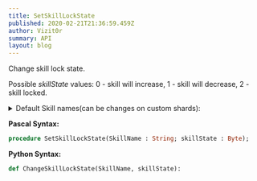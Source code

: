 ```yaml
---
title: SetSkillLockState
published: 2020-02-21T21:36:59.459Z
author: Vizit0r
summary: API
layout: blog
---
```


 

Change skill lock state. 

Possible *skillState* values: 0 - skill will increase, 1 - skill will decrease, 2 - skill locked.

<details>
<summary>Default Skill names(can be changes on custom shards):</summary>
```pascal
'Alchemy'
'Anatomy'
'Animal Lore'
'Item ID'
'Arms Lore'
'Parrying'
'Begging'
'Blacksmithing'
'Bowcraft'
'Peacemaking'
'Camping'
'Carpentry'
'Cartography'
'Cooking'
'Detect Hidden'
'Enticement'
'Evaluate Intelligence'
'Healing'
'Fishing'
'Forensic Evaluation'
'Herding'
'Hiding'
'Provocation'
'Inscription'
'Lockpicking'
'Magery'
'Magic Resistance'
'Tactics'
'Snooping'
'Musicianship'
'Poisoning'
'Archery'
'Spirit Speak'
'Stealing'
'Tailoring'
'Animal Taming'
'Taste Identification'
'Tinkering'
'Tracking'
'Veterinary'
'Swordsmanship'
'Mace Fighting'
'Fencing'
'Wrestling'
'Lumberjacking'
'Mining'
'Meditation'
'Stealth'
'Remove Trap'
'Necromancy'
'Focus'
'Chivalry'
'Bushido'
'Ninjitsu'
'Spellweaving'
'Mysticism'
'Imbuing'
'Throwing'
```</details>

**Pascal Syntax:**

```pascal
procedure SetSkillLockState(SkillName : String; skillState : Byte);
```	

**Python Syntax:**
```python
def ChangeSkillLockState(SkillName, skillState):
```